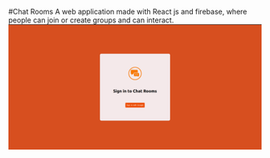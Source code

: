 #Chat Rooms
A web application made with React js and firebase, where
people can join or create groups and can interact.
![](img/1.png)